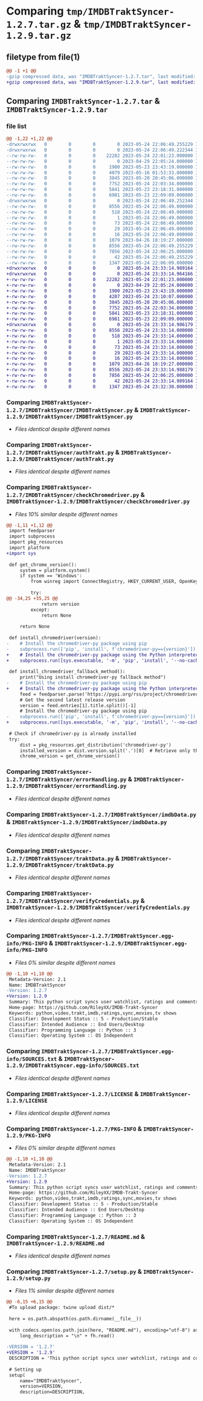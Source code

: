 # Comparing `tmp/IMDBTraktSyncer-1.2.7.tar.gz` & `tmp/IMDBTraktSyncer-1.2.9.tar.gz`

## filetype from file(1)

```diff
@@ -1 +1 @@
-gzip compressed data, was "IMDBTraktSyncer-1.2.7.tar", last modified: Wed May 24 22:06:49 2023, max compression
+gzip compressed data, was "IMDBTraktSyncer-1.2.9.tar", last modified: Wed May 24 23:33:14 2023, max compression
```

## Comparing `IMDBTraktSyncer-1.2.7.tar` & `IMDBTraktSyncer-1.2.9.tar`

### file list

```diff
@@ -1,22 +1,22 @@
-drwxrwxrwx   0        0        0        0 2023-05-24 22:06:49.255229 IMDBTraktSyncer-1.2.7/
-drwxrwxrwx   0        0        0        0 2023-05-24 22:06:49.222344 IMDBTraktSyncer-1.2.7/IMDBTraktSyncer/
--rw-rw-rw-   0        0        0    22282 2023-05-24 22:01:23.000000 IMDBTraktSyncer-1.2.7/IMDBTraktSyncer/IMDBTraktSyncer.py
--rw-rw-rw-   0        0        0        0 2023-04-29 22:05:24.000000 IMDBTraktSyncer-1.2.7/IMDBTraktSyncer/__init__.py
--rw-rw-rw-   0        0        0     1900 2023-05-23 23:43:19.000000 IMDBTraktSyncer-1.2.7/IMDBTraktSyncer/authTrakt.py
--rw-rw-rw-   0        0        0     4079 2023-05-16 01:53:33.000000 IMDBTraktSyncer-1.2.7/IMDBTraktSyncer/checkChromedriver.py
--rw-rw-rw-   0        0        0     3845 2023-05-20 20:45:06.000000 IMDBTraktSyncer-1.2.7/IMDBTraktSyncer/errorHandling.py
--rw-rw-rw-   0        0        0     7752 2023-05-24 22:03:34.000000 IMDBTraktSyncer-1.2.7/IMDBTraktSyncer/imdbData.py
--rw-rw-rw-   0        0        0     5841 2023-05-23 23:18:31.000000 IMDBTraktSyncer-1.2.7/IMDBTraktSyncer/traktData.py
--rw-rw-rw-   0        0        0     6981 2023-05-23 22:09:09.000000 IMDBTraktSyncer-1.2.7/IMDBTraktSyncer/verifyCredentials.py
-drwxrwxrwx   0        0        0        0 2023-05-24 22:06:49.252344 IMDBTraktSyncer-1.2.7/IMDBTraktSyncer.egg-info/
--rw-rw-rw-   0        0        0     8556 2023-05-24 22:06:49.000000 IMDBTraktSyncer-1.2.7/IMDBTraktSyncer.egg-info/PKG-INFO
--rw-rw-rw-   0        0        0      518 2023-05-24 22:06:49.000000 IMDBTraktSyncer-1.2.7/IMDBTraktSyncer.egg-info/SOURCES.txt
--rw-rw-rw-   0        0        0        1 2023-05-24 22:06:49.000000 IMDBTraktSyncer-1.2.7/IMDBTraktSyncer.egg-info/dependency_links.txt
--rw-rw-rw-   0        0        0       73 2023-05-24 22:06:49.000000 IMDBTraktSyncer-1.2.7/IMDBTraktSyncer.egg-info/entry_points.txt
--rw-rw-rw-   0        0        0       29 2023-05-24 22:06:49.000000 IMDBTraktSyncer-1.2.7/IMDBTraktSyncer.egg-info/requires.txt
--rw-rw-rw-   0        0        0       16 2023-05-24 22:06:49.000000 IMDBTraktSyncer-1.2.7/IMDBTraktSyncer.egg-info/top_level.txt
--rw-rw-rw-   0        0        0     1079 2023-04-26 18:19:27.000000 IMDBTraktSyncer-1.2.7/LICENSE
--rw-rw-rw-   0        0        0     8556 2023-05-24 22:06:49.255229 IMDBTraktSyncer-1.2.7/PKG-INFO
--rw-rw-rw-   0        0        0     7856 2023-05-24 22:06:25.000000 IMDBTraktSyncer-1.2.7/README.md
--rw-rw-rw-   0        0        0       42 2023-05-24 22:06:49.255229 IMDBTraktSyncer-1.2.7/setup.cfg
--rw-rw-rw-   0        0        0     1347 2023-05-24 22:06:09.000000 IMDBTraktSyncer-1.2.7/setup.py
+drwxrwxrwx   0        0        0        0 2023-05-24 23:33:14.989164 IMDBTraktSyncer-1.2.9/
+drwxrwxrwx   0        0        0        0 2023-05-24 23:33:14.964166 IMDBTraktSyncer-1.2.9/IMDBTraktSyncer/
+-rw-rw-rw-   0        0        0    22282 2023-05-24 22:01:23.000000 IMDBTraktSyncer-1.2.9/IMDBTraktSyncer/IMDBTraktSyncer.py
+-rw-rw-rw-   0        0        0        0 2023-04-29 22:05:24.000000 IMDBTraktSyncer-1.2.9/IMDBTraktSyncer/__init__.py
+-rw-rw-rw-   0        0        0     1900 2023-05-23 23:43:19.000000 IMDBTraktSyncer-1.2.9/IMDBTraktSyncer/authTrakt.py
+-rw-rw-rw-   0        0        0     4207 2023-05-24 23:10:07.000000 IMDBTraktSyncer-1.2.9/IMDBTraktSyncer/checkChromedriver.py
+-rw-rw-rw-   0        0        0     3845 2023-05-20 20:45:06.000000 IMDBTraktSyncer-1.2.9/IMDBTraktSyncer/errorHandling.py
+-rw-rw-rw-   0        0        0     7752 2023-05-24 22:03:34.000000 IMDBTraktSyncer-1.2.9/IMDBTraktSyncer/imdbData.py
+-rw-rw-rw-   0        0        0     5841 2023-05-23 23:18:31.000000 IMDBTraktSyncer-1.2.9/IMDBTraktSyncer/traktData.py
+-rw-rw-rw-   0        0        0     6981 2023-05-23 22:09:09.000000 IMDBTraktSyncer-1.2.9/IMDBTraktSyncer/verifyCredentials.py
+drwxrwxrwx   0        0        0        0 2023-05-24 23:33:14.986179 IMDBTraktSyncer-1.2.9/IMDBTraktSyncer.egg-info/
+-rw-rw-rw-   0        0        0     8556 2023-05-24 23:33:14.000000 IMDBTraktSyncer-1.2.9/IMDBTraktSyncer.egg-info/PKG-INFO
+-rw-rw-rw-   0        0        0      518 2023-05-24 23:33:14.000000 IMDBTraktSyncer-1.2.9/IMDBTraktSyncer.egg-info/SOURCES.txt
+-rw-rw-rw-   0        0        0        1 2023-05-24 23:33:14.000000 IMDBTraktSyncer-1.2.9/IMDBTraktSyncer.egg-info/dependency_links.txt
+-rw-rw-rw-   0        0        0       73 2023-05-24 23:33:14.000000 IMDBTraktSyncer-1.2.9/IMDBTraktSyncer.egg-info/entry_points.txt
+-rw-rw-rw-   0        0        0       29 2023-05-24 23:33:14.000000 IMDBTraktSyncer-1.2.9/IMDBTraktSyncer.egg-info/requires.txt
+-rw-rw-rw-   0        0        0       16 2023-05-24 23:33:14.000000 IMDBTraktSyncer-1.2.9/IMDBTraktSyncer.egg-info/top_level.txt
+-rw-rw-rw-   0        0        0     1079 2023-04-26 18:19:27.000000 IMDBTraktSyncer-1.2.9/LICENSE
+-rw-rw-rw-   0        0        0     8556 2023-05-24 23:33:14.988179 IMDBTraktSyncer-1.2.9/PKG-INFO
+-rw-rw-rw-   0        0        0     7856 2023-05-24 22:06:25.000000 IMDBTraktSyncer-1.2.9/README.md
+-rw-rw-rw-   0        0        0       42 2023-05-24 23:33:14.989164 IMDBTraktSyncer-1.2.9/setup.cfg
+-rw-rw-rw-   0        0        0     1347 2023-05-24 23:32:30.000000 IMDBTraktSyncer-1.2.9/setup.py
```

### Comparing `IMDBTraktSyncer-1.2.7/IMDBTraktSyncer/IMDBTraktSyncer.py` & `IMDBTraktSyncer-1.2.9/IMDBTraktSyncer/IMDBTraktSyncer.py`

 * *Files identical despite different names*

### Comparing `IMDBTraktSyncer-1.2.7/IMDBTraktSyncer/authTrakt.py` & `IMDBTraktSyncer-1.2.9/IMDBTraktSyncer/authTrakt.py`

 * *Files identical despite different names*

### Comparing `IMDBTraktSyncer-1.2.7/IMDBTraktSyncer/checkChromedriver.py` & `IMDBTraktSyncer-1.2.9/IMDBTraktSyncer/checkChromedriver.py`

 * *Files 10% similar despite different names*

```diff
@@ -1,11 +1,12 @@
 import feedparser
 import subprocess
 import pkg_resources
 import platform
+import sys
 
 def get_chrome_version():
     system = platform.system()
     if system == 'Windows':
         from winreg import ConnectRegistry, HKEY_CURRENT_USER, OpenKey, QueryValueEx
 
         try:
@@ -34,25 +35,25 @@
             return version
         except:
             return None
 
     return None
 
 def install_chromedriver(version):
-    # Install the chromedriver-py package using pip
-    subprocess.run(['pip', 'install', f'chromedriver-py=={version}'])
+    # Install the chromedriver-py package using the Python interpreter
+    subprocess.run([sys.executable, '-m', 'pip', 'install', '--no-cache-dir' f'chromedriver-py=={version}'])
 
 def install_chromedriver_fallback_method():
     print("Using install chromedriver-py fallback method")
-    # Install the chromedriver-py package using pip
+    # Install the chromedriver-py package using the Python interpreter
     feed = feedparser.parse('https://pypi.org/rss/project/chromedriver-py/releases.xml')
     # Get the second latest release version
     version = feed.entries[1].title.split()[-1]
     # Install the chromedriver-py package using pip
-    subprocess.run(['pip', 'install', f'chromedriver-py=={version}'])
+    subprocess.run([sys.executable, '-m', 'pip', 'install', '--no-cache-dir' f'chromedriver-py=={version}'])
 
 # Check if chromedriver-py is already installed
 try:
     dist = pkg_resources.get_distribution('chromedriver-py')
     installed_version = dist.version.split('.')[0]  # Retrieve only the prefix
     chrome_version = get_chrome_version()
```

### Comparing `IMDBTraktSyncer-1.2.7/IMDBTraktSyncer/errorHandling.py` & `IMDBTraktSyncer-1.2.9/IMDBTraktSyncer/errorHandling.py`

 * *Files identical despite different names*

### Comparing `IMDBTraktSyncer-1.2.7/IMDBTraktSyncer/imdbData.py` & `IMDBTraktSyncer-1.2.9/IMDBTraktSyncer/imdbData.py`

 * *Files identical despite different names*

### Comparing `IMDBTraktSyncer-1.2.7/IMDBTraktSyncer/traktData.py` & `IMDBTraktSyncer-1.2.9/IMDBTraktSyncer/traktData.py`

 * *Files identical despite different names*

### Comparing `IMDBTraktSyncer-1.2.7/IMDBTraktSyncer/verifyCredentials.py` & `IMDBTraktSyncer-1.2.9/IMDBTraktSyncer/verifyCredentials.py`

 * *Files identical despite different names*

### Comparing `IMDBTraktSyncer-1.2.7/IMDBTraktSyncer.egg-info/PKG-INFO` & `IMDBTraktSyncer-1.2.9/IMDBTraktSyncer.egg-info/PKG-INFO`

 * *Files 0% similar despite different names*

```diff
@@ -1,10 +1,10 @@
 Metadata-Version: 2.1
 Name: IMDBTraktSyncer
-Version: 1.2.7
+Version: 1.2.9
 Summary: This python script syncs user watchlist, ratings and comments for Movies, TV Shows and Episodes both ways between Trakt and IMDB.
 Home-page: https://github.com/RileyXX/IMDB-Trakt-Syncer
 Keywords: python,video,trakt,imdb,ratings,sync,movies,tv shows
 Classifier: Development Status :: 5 - Production/Stable
 Classifier: Intended Audience :: End Users/Desktop
 Classifier: Programming Language :: Python :: 3
 Classifier: Operating System :: OS Independent
```

### Comparing `IMDBTraktSyncer-1.2.7/IMDBTraktSyncer.egg-info/SOURCES.txt` & `IMDBTraktSyncer-1.2.9/IMDBTraktSyncer.egg-info/SOURCES.txt`

 * *Files identical despite different names*

### Comparing `IMDBTraktSyncer-1.2.7/LICENSE` & `IMDBTraktSyncer-1.2.9/LICENSE`

 * *Files identical despite different names*

### Comparing `IMDBTraktSyncer-1.2.7/PKG-INFO` & `IMDBTraktSyncer-1.2.9/PKG-INFO`

 * *Files 0% similar despite different names*

```diff
@@ -1,10 +1,10 @@
 Metadata-Version: 2.1
 Name: IMDBTraktSyncer
-Version: 1.2.7
+Version: 1.2.9
 Summary: This python script syncs user watchlist, ratings and comments for Movies, TV Shows and Episodes both ways between Trakt and IMDB.
 Home-page: https://github.com/RileyXX/IMDB-Trakt-Syncer
 Keywords: python,video,trakt,imdb,ratings,sync,movies,tv shows
 Classifier: Development Status :: 5 - Production/Stable
 Classifier: Intended Audience :: End Users/Desktop
 Classifier: Programming Language :: Python :: 3
 Classifier: Operating System :: OS Independent
```

### Comparing `IMDBTraktSyncer-1.2.7/README.md` & `IMDBTraktSyncer-1.2.9/README.md`

 * *Files identical despite different names*

### Comparing `IMDBTraktSyncer-1.2.7/setup.py` & `IMDBTraktSyncer-1.2.9/setup.py`

 * *Files 1% similar despite different names*

```diff
@@ -6,15 +6,15 @@
 #To upload package: twine upload dist/*
 
 here = os.path.abspath(os.path.dirname(__file__))
 
 with codecs.open(os.path.join(here, "README.md"), encoding="utf-8") as fh:
     long_description = "\n" + fh.read()
 
-VERSION = '1.2.7'
+VERSION = '1.2.9'
 DESCRIPTION = 'This python script syncs user watchlist, ratings and comments for Movies, TV Shows and Episodes both ways between Trakt and IMDB.'
 
 # Setting up
 setup(
     name="IMDBTraktSyncer",
     version=VERSION,
     description=DESCRIPTION,
```

